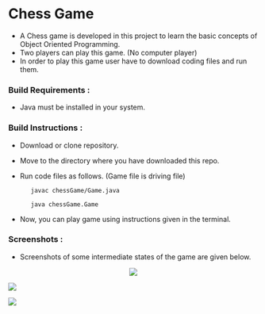 # Chess Game
- A Chess game is developed in this project to learn the basic concepts of Object Oriented Programming.
- Two players can play this game. (No computer player)
- In order to play this game user have to download coding files and run them.

### Build Requirements :
- Java must be installed in your system.
  
### Build Instructions :
- Download or clone repository.

- Move to the directory where you have downloaded this repo. 

- Run code files as follows. (Game file is driving file)

  ```
     javac chessGame/Game.java
  ```
  ```
     java chessGame.Game
  ```
- Now, you can play game using instructions given in the terminal.
  
### Screenshots :
- Screenshots of some intermediate states of the game are given below.
<p align="center">
  <img src=https://i.imgur.com/i61LYgL.png> <br>
  
  <img src="https://i.imgur.com/cA1MlAV.png"> <br>
  
  <img src="https://i.imgur.com/f2jidJZ.png"> <br>
</p>

